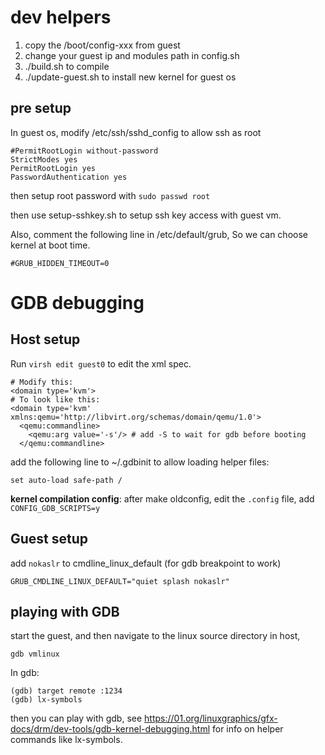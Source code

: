 # dev helpers

1. copy the /boot/config-xxx from guest
2. change your guest ip and modules path in config.sh
3. ./build.sh to compile
4. ./update-guest.sh to install new kernel for guest os

## pre setup

In guest os, modify /etc/ssh/sshd_config to allow ssh as root

```shell
#PermitRootLogin without-password
StrictModes yes
PermitRootLogin yes
PasswordAuthentication yes
```

then setup root password with `sudo passwd root`

then use setup-sshkey.sh to setup ssh key access with guest vm.

Also, comment the following line in /etc/default/grub,
So we can choose kernel at boot time.

```
#GRUB_HIDDEN_TIMEOUT=0
```

# GDB debugging

## Host setup

Run `virsh edit guest0` to edit the xml spec.

```
# Modify this:
<domain type='kvm'>
# To look like this:
<domain type='kvm' xmlns:qemu='http://libvirt.org/schemas/domain/qemu/1.0'>
  <qemu:commandline>
    <qemu:arg value='-s'/> # add -S to wait for gdb before booting
  </qemu:commandline>
```

add the following line to ~/.gdbinit to allow loading helper files:

```
set auto-load safe-path /
```

**kernel compilation config**: after make oldconfig, edit the `.config` file,
add `CONFIG_GDB_SCRIPTS=y`

## Guest setup

add `nokaslr` to cmdline_linux_default (for gdb breakpoint to work)

```
GRUB_CMDLINE_LINUX_DEFAULT="quiet splash nokaslr"
```

## playing with GDB

start the guest, and then navigate to the linux source directory in host,

```
gdb vmlinux
```

In gdb:

```
(gdb) target remote :1234
(gdb) lx-symbols
```

then you can play with gdb, see https://01.org/linuxgraphics/gfx-docs/drm/dev-tools/gdb-kernel-debugging.html for info on helper commands
like lx-symbols.
